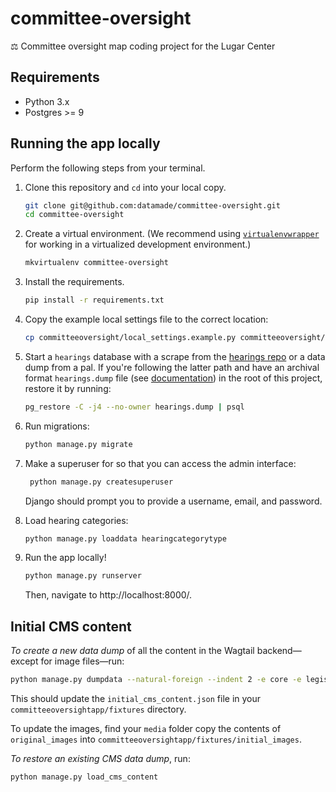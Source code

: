 # committee-oversight
⚖️ Committee oversight map coding project for the Lugar Center

## Requirements

- Python 3.x
- Postgres >= 9

## Running the app locally

Perform the following steps from your terminal.

1. Clone this repository and `cd` into your local copy.

    ```bash
    git clone git@github.com:datamade/committee-oversight.git
    cd committee-oversight
    ```
2. Create a virtual environment. (We recommend using [`virtualenvwrapper`](http://virtualenvwrapper.readthedocs.org/en/latest/install.html) for working in a virtualized development environment.)

    ```bash
    mkvirtualenv committee-oversight
    ```
3. Install the requirements.

    ```bash
    pip install -r requirements.txt
    ```

4. Copy the example local settings file to the correct location:

    ```bash
    cp committeeoversight/local_settings.example.py committeeoversight/local_settings.py
    ```

5. Start a `hearings` database with a scrape from the [hearings repo](https://github.com/datamade/hearings) or a data dump from a pal. If you're following the latter path and have an archival format `hearings.dump` file (see [documentation](https://www.postgresql.org/docs/10/app-pgrestore.html)) in the root of this project, restore it by running:

    ```bash
    pg_restore -C -j4 --no-owner hearings.dump | psql
    ```

6. Run migrations:

    ```bash
    python manage.py migrate
    ```

7. Make a superuser for so that you can access the admin interface:

    ```bash
     python manage.py createsuperuser
    ```

    Django should prompt you to provide a username, email, and password.

8. Load hearing categories:

    ```bash
    python manage.py loaddata hearingcategorytype
    ```

9. Run the app locally!

    ```bash
    python manage.py runserver
    ```

    Then, navigate to http://localhost:8000/.

## Initial CMS content

*To create a new data dump* of all the content in the Wagtail backend—except for
image files—run:

```bash
python manage.py dumpdata --natural-foreign --indent 2 -e core -e legislative -e committeeoversightapp -e contenttypes -e auth.permission -e wagtailcore.groupcollectionpermission -e wagtailcore.grouppagepermission -e wagtailimages.rendition -e sessions > committeeoversightapp/fixtures/initial_cms_content.json
```

This should update the `initial_cms_content.json` file in your `committeeoversightapp/fixtures`
directory.

To update the images, find your `media` folder copy the contents of `original_images`
into `committeeoversightapp/fixtures/initial_images`.

*To restore an existing CMS data dump*, run:

```bash
python manage.py load_cms_content
```

